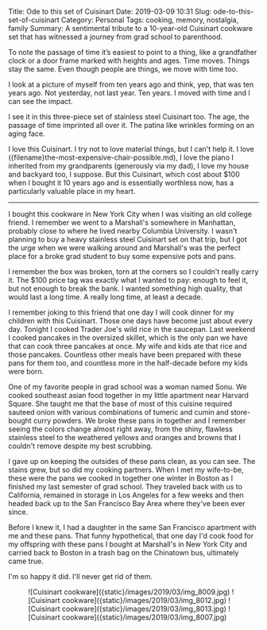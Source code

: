 Title: Ode to this set of Cuisinart
Date: 2019-03-09 10:31
Slug: ode-to-this-set-of-cuisinart
Category: Personal
Tags: cooking, memory, nostalgia, family
Summary: A sentimental tribute to a 10-year-old Cuisinart cookware set that has witnessed a journey from grad school to parenthood.

To note the passage of time it’s easiest to point to a thing, like a grandfather clock or a door frame marked with heights and ages. Time moves. Things stay the same. Even though people are things, we move with time too. 

I look at a picture of myself from ten years ago and think, yep, that was ten years ago. Not yesterday, not last year. Ten years. I moved with time and I can see the impact. 

I see it in this three-piece set of stainless steel Cuisinart too. The age, the passage of time imprinted all over it. The patina like wrinkles forming on an aging face. 

I love this Cuisinart. I try not to love material things, but I can't help it. I love ({filename}the-most-expensive-chair-possible.md), I love the piano I inherited from my grandparents (generously via my dad), I love my house and backyard too, I suppose. But this Cuisinart, which cost about $100 when I bought it 10 years ago and is essentially worthless now, has a particularly valuable place in my heart. 

---

I bought this cookware in New York City when I was visiting an old college friend. I remember we went to a Marshall's somewhere in Manhattan, probably close to where he lived nearby Columbia University. I wasn't planning to buy a heavy stainless steel Cuisinart set on that trip, but I got the urge when we were walking around and Marshall's was the perfect place for a broke grad student to buy some expensive pots and pans. 

I remember the box was broken, torn at the corners so I couldn't really carry it. The $100 price tag was exactly what I wanted to pay: enough to feel it, but not enough to break the bank. I wanted something high quality, that would last a long time. A really long time, at least a decade.

I remember joking to this friend that one day I will cook dinner for my children with this Cuisinart. Those one days have become just about every day. Tonight I cooked Trader Joe's wild rice in the saucepan. Last weekend I cooked pancakes in the oversized skillet, which is the only pan we have that can cook three pancakes at once. My wife and kids ate that rice and those pancakes. Countless other meals have been prepared with these pans for them too, and countless more in the half-decade before my kids were born.

One of my favorite people in grad school was a woman named Sonu. We cooked southeast asian food together in my little apartment near Harvard Square. She taught me that the base of most of this cuisine required sauteed onion with various combinations of tumeric and cumin and store-bought curry powders. We broke these pans in together and I remember seeing the colors change almost right away, from the shiny, flawless stainless steel to the weathered yellows and oranges and browns that I couldn't remove despite my best scrubbing. 

I gave up on keeping the outsides of these pans clean, as you can see. The stains grew, but so did my cooking partners. When I met my wife-to-be, these were the pans we cooked in together one winter in Boston as I finished my last semester of grad school. They traveled back with us to California, remained in storage in Los Angeles for a few weeks and then headed back up to the San Francisco Bay Area where they've been ever since. 

Before I knew it, I had a daughter in the same San Francisco apartment with me and these pans. That funny hypothetical, that one day I'd cook food for my offspring with these pans I bought at Marshall's in New York City and carried back to Boston in a trash bag on the Chinatown bus, ultimately came true. 

I'm so happy it did. I'll never get rid of them. 

<figure>
![Cuisinart cookware]({static}/images/2019/03/img_8009.jpg)
![Cuisinart cookware]({static}/images/2019/03/img_8012.jpg)
![Cuisinart cookware]({static}/images/2019/03/img_8013.jpg)
![Cuisinart cookware]({static}/images/2019/03/img_8007.jpg)
</figure>